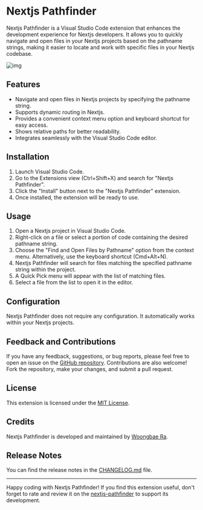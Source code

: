 # Nextjs Pathfinder

Nextjs Pathfinder is a Visual Studio Code extension that enhances the development experience for Nextjs developers. It allows you to quickly navigate and open files in your Nextjs projects based on the pathname strings, making it easier to locate and work with specific files in your Nextjs codebase.

![img](https://github.com/woongbaera89/vscode-nextjs-pathfinder/assets/37330830/cc67c4b9-05c6-41f6-b082-1f644d13ea84)


## Features

- Navigate and open files in Nextjs projects by specifying the pathname string.
- Supports dynamic routing in Nextjs.
- Provides a convenient context menu option and keyboard shortcut for easy access.
- Shows relative paths for better readability.
- Integrates seamlessly with the Visual Studio Code editor.

## Installation

1. Launch Visual Studio Code.
2. Go to the Extensions view (Ctrl+Shift+X) and search for "Nextjs Pathfinder".
3. Click the "Install" button next to the "Nextjs Pathfinder" extension.
4. Once installed, the extension will be ready to use.

## Usage

1. Open a Nextjs project in Visual Studio Code.
2. Right-click on a file or select a portion of code containing the desired pathname string.
3. Choose the "Find and Open Files by Pathname" option from the context menu. Alternatively, use the keyboard shortcut (Cmd+Alt+N).
4. Nextjs Pathfinder will search for files matching the specified pathname string within the project.
5. A Quick Pick menu will appear with the list of matching files.
6. Select a file from the list to open it in the editor.

## Configuration

Nextjs Pathfinder does not require any configuration. It automatically works within your Nextjs projects.

## Feedback and Contributions

If you have any feedback, suggestions, or bug reports, please feel free to open an issue on the [GitHub repository](https://github.com/woongbaera89/vscode-nextjs-pathfinder). Contributions are also welcome! Fork the repository, make your changes, and submit a pull request.

## License

This extension is licensed under the [MIT License](https://github.com/woongbaera89/vscode-nextjs-pathfinder/blob/main/LICENSE.txt).

## Credits

Nextjs Pathfinder is developed and maintained by [Woongbae Ra](https://github.com/woongbaera89).

## Release Notes

You can find the release notes in the [CHANGELOG.md](https://github.com/woongbaera89/vscode-nextjs-pathfinder/blob/main/CHANGELOG.md) file.

---

Happy coding with Nextjs Pathfinder! If you find this extension useful, don't forget to rate and review it on the [nextjs-pathfinder](https://marketplace.visualstudio.com/items?itemName=woongbaera.nextjs-pathfinder) to support its development.
